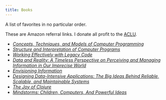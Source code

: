 ```yaml
---
title: Books
---
```


A list of favorites in no particular order.

These are Amazon referral links. I donate all profit to the <a href="https://action.aclu.org/secure/donate-to-aclu" title="Want to donate too?">ACLU</a>.

- [*Concepts, Techniques, and Models of Computer Programming*](https://amzn.to/2l7YtLm)
- [*Structure and Interpretation of Computer Programs*](https://amzn.to/2kH9wtS)
- [*Working Effectively with Legacy Code*](https://amzn.to/2kHjds6)
- [*Data and Reality: A Timeless Perspective on Perceiving and Managing Information in Our Imprecise World*](https://amzn.to/2l7Vr9O)
- [*Envisioning Information*](https://amzn.to/2lckm8q)
- [*Designing Data-Intensive Applications: The Big Ideas Behind Reliable, Scalable, and Maintainable Systems*](https://amzn.to/2kaJP1M)
- [*The Joy of Clojure*](https://amzn.to/2kHshNJ)
- [*Mindstorms: Children, Computers, And Powerful Ideas*](https://amzn.to/2l7Tomd)
